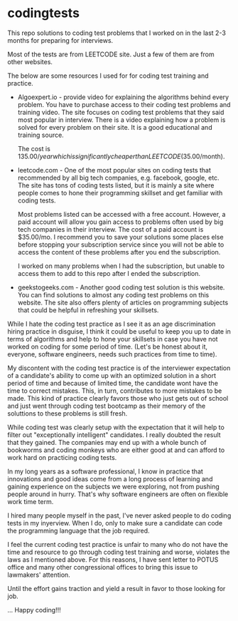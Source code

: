 # codingtests

This repo solutions to coding test problems that I worked on in the last 2-3 months for 
preparing for interviews.

Most of the tests are from LEETCODE site. Just a few of them are from other websites.

The below are some resources I used for for coding test training and practice.

- Algoexpert.io - provide video for explaining the algorithms behind every problem.
    You have to purchase access to their coding test problems and training video.
    The site focuses on coding test problems that they said most popular in interview.
    There is a video explaining how a problem is solved for every problem on their site.
    It is a good educational and training source. 

    The cost is $135.00/year which is significantly cheaper than LEETCODE ($35.00/month).

- leetcode.com - One of the most popular sites on coding tests that recommended by all big
    tech companies, e.g. facebook, google, etc.  The site has tons of coding tests listed,
    but it is mainly a site where people comes to hone their programming skillset and get
    familiar with coding tests.

    Most problems listed can be accessed with a free account. However, a paid account will
    allow you gain access to problems often used by big tech companies in their interview.
    The cost of a paid account is $35.00/mo. I recommend you to save your solutions some
    places else before stopping your subscription service since you will not be able to access
    the content of these problems after you end the subscription.

    I worked on many problems when I had the subscription, but unable to access them to add
    to this repo after I ended the subscription.

- geekstogeeks.com - Another good coding test solution is this website. You can find solutions
    to almost any coding test problems on this website. The site also offers plenty of articles
    on programming subjects that could be helpful in refreshing your skillsets.

While I hate the coding test practice as I see it as an age discrimination hiring practice in
disguise, I think it could be useful to keep you up to date in terms of algorithms and help to
hone your skillsets in case you have not worked on coding for some period of time. (Let's be
honest about it, everyone, software engineers, needs such practices from time to time).

My discontent with the coding test practice is of the interviewer expectation of a candidate's 
ability to come up with an optimized solution in a short period of time and because of limited
time, the candidate wont have the time to correct mistakes. This, in turn, contributes to more
mistakes to be made. This kind of practice clearly favors those who just gets out of school and 
just went through coding test bootcamp as their memory of the soluttions to these problems is 
still fresh.

While coding test was clearly setup with the expectation that it will help to filter out 
"exceptionally intelligent" candidates. I really doubted the result that they gained. 
The companies may end up with a whole bunch of bookworms and coding monkeys who are either good 
at and can afford to work hard on practicing coding tests.

In my long years as a software professional, I know in practice that innovations and good ideas 
come from a long process of learning and gaining experience on the subjects we were exploring, not
from pushing people around in hurry. That's why software engineers are often on flexible work
time term.

I hired many people myself in the past, I've never asked people to do coding tests in my inyerview. 
When I do, only to make sure a candidate can code the programming language that the job required. 

I feel the current coding test practice is unfair to many who do not have the time and resource 
to go through coding test training and worse, violates the laws as I mentioned above. For this
reasons, I have sent letter to POTUS office and many other congressional offices to bring this
issue to lawmakers' attention.

Until the effort gains traction and yield a result in favor to those looking for job.

... Happy coding!!!

  

 




 



  






 




